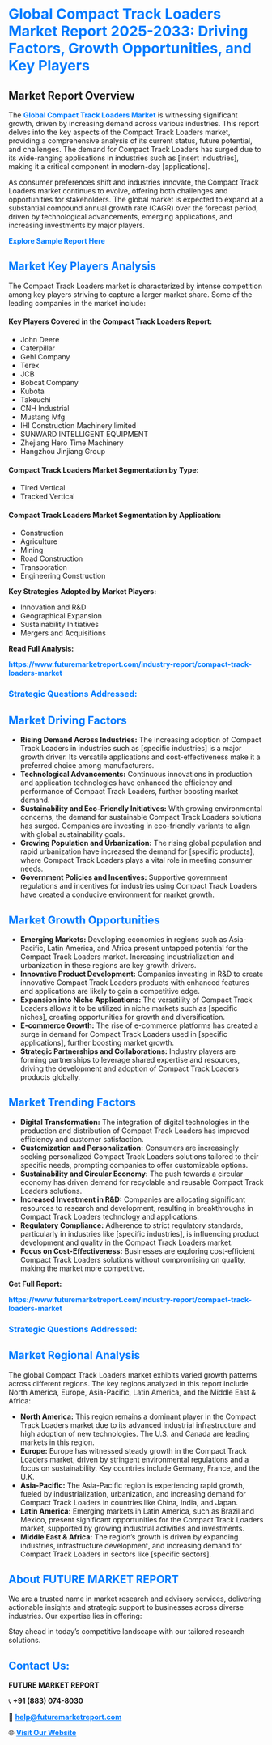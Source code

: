 <h1 style="color: #007BFF;">Global Compact Track Loaders Market Report 2025-2033: Driving Factors, Growth Opportunities, and Key Players</h1>

<section id="overview">
<h2>Market Report Overview</h2>
<p>The <a href="https://www.futuremarketreport.com/industry-report/compact-track-loaders-market" style="color: #007BFF; text-decoration: none;"><strong>Global Compact Track Loaders Market</strong></a> is witnessing significant growth, driven by increasing demand across various industries. This report delves into the key aspects of the Compact Track Loaders market, providing a comprehensive analysis of its current status, future potential, and challenges. The demand for Compact Track Loaders has surged due to its wide-ranging applications in industries such as [insert industries], making it a critical component in modern-day [applications].</p>
<p>As consumer preferences shift and industries innovate, the Compact Track Loaders market continues to evolve, offering both challenges and opportunities for stakeholders. The global market is expected to expand at a substantial compound annual growth rate (CAGR) over the forecast period, driven by technological advancements, emerging applications, and increasing investments by major players.</p>
</section>

<section id="overview">
<p><a href="https://www.futuremarketreport.com/request-sample/reportId=88886" style="color: #007BFF; text-decoration: none;"><strong>Explore Sample Report Here</strong></a></p>
</section>

<section id="key-players">
<h2 style="color: #007BFF;">Market Key Players Analysis</h2>
<p>The Compact Track Loaders market is characterized by intense competition among key players striving to capture a larger market share. Some of the leading companies in the market include:</p>
<h4>Key Players Covered in the Compact Track Loaders Report:</h4>
<ul><li>John Deere</li><li>Caterpillar</li><li>Gehl Company</li><li>Terex</li><li>JCB</li><li>Bobcat Company</li><li>Kubota</li><li>Takeuchi</li><li>CNH Industrial</li><li>Mustang Mfg</li><li>IHI Construction Machinery limited</li><li>SUNWARD INTELLIGENT EQUIPMENT</li><li>Zhejiang Hero Time Machinery</li><li>Hangzhou Jinjiang Group</li></ul>
<h4>Compact Track Loaders Market Segmentation by Type:</h4>
<ul><li>Tired Vertical</li><li>Tracked Vertical</li></ul>

<h4>Compact Track Loaders Market Segmentation by Application:</h4>
<ul><li>Construction</li><li>Agriculture</li><li>Mining</li><li>Road Construction</li><li>Transporation</li><li>Engineering Construction</li></ul>
<p><strong>Key Strategies Adopted by Market Players:</strong></p>
<ul>
<li>Innovation and R&D</li>
<li>Geographical Expansion</li>
<li>Sustainability Initiatives</li>
<li>Mergers and Acquisitions</li>
</ul>
</section>

<section>
<p><strong>Read Full Analysis: </strong></p><a href="https://www.futuremarketreport.com/industry-report/compact-track-loaders-market" style="color: #007BFF; text-decoration: none;"><strong>https://www.futuremarketreport.com/industry-report/compact-track-loaders-market</strong></a>
<h3 style="color: #007BFF;">Strategic Questions Addressed:</h3>
</section>

<section id="driving-factors">
<h2 style="color: #007BFF;">Market Driving Factors</h2>
<ul>
<li><strong>Rising Demand Across Industries:</strong> The increasing adoption of Compact Track Loaders in industries such as [specific industries] is a major growth driver. Its versatile applications and cost-effectiveness make it a preferred choice among manufacturers.</li>
<li><strong>Technological Advancements:</strong> Continuous innovations in production and application technologies have enhanced the efficiency and performance of Compact Track Loaders, further boosting market demand.</li>
<li><strong>Sustainability and Eco-Friendly Initiatives:</strong> With growing environmental concerns, the demand for sustainable Compact Track Loaders solutions has surged. Companies are investing in eco-friendly variants to align with global sustainability goals.</li>
<li><strong>Growing Population and Urbanization:</strong> The rising global population and rapid urbanization have increased the demand for [specific products], where Compact Track Loaders plays a vital role in meeting consumer needs.</li>
<li><strong>Government Policies and Incentives:</strong> Supportive government regulations and incentives for industries using Compact Track Loaders have created a conducive environment for market growth.</li>
</ul>
</section>

<section id="growth-opportunities">
<h2 style="color: #007BFF;">Market Growth Opportunities</h2>
<ul>
<li><strong>Emerging Markets:</strong> Developing economies in regions such as Asia-Pacific, Latin America, and Africa present untapped potential for the Compact Track Loaders market. Increasing industrialization and urbanization in these regions are key growth drivers.</li>
<li><strong>Innovative Product Development:</strong> Companies investing in R&D to create innovative Compact Track Loaders products with enhanced features and applications are likely to gain a competitive edge.</li>
<li><strong>Expansion into Niche Applications:</strong> The versatility of Compact Track Loaders allows it to be utilized in niche markets such as [specific niches], creating opportunities for growth and diversification.</li>
<li><strong>E-commerce Growth:</strong> The rise of e-commerce platforms has created a surge in demand for Compact Track Loaders used in [specific applications], further boosting market growth.</li>
<li><strong>Strategic Partnerships and Collaborations:</strong> Industry players are forming partnerships to leverage shared expertise and resources, driving the development and adoption of Compact Track Loaders products globally.</li>
</ul>
</section>

<section id="trending-factors">
<h2 style="color: #007BFF;">Market Trending Factors</h2>
<ul>
<li><strong>Digital Transformation:</strong> The integration of digital technologies in the production and distribution of Compact Track Loaders has improved efficiency and customer satisfaction.</li>
<li><strong>Customization and Personalization:</strong> Consumers are increasingly seeking personalized Compact Track Loaders solutions tailored to their specific needs, prompting companies to offer customizable options.</li>
<li><strong>Sustainability and Circular Economy:</strong> The push towards a circular economy has driven demand for recyclable and reusable Compact Track Loaders solutions.</li>
<li><strong>Increased Investment in R&D:</strong> Companies are allocating significant resources to research and development, resulting in breakthroughs in Compact Track Loaders technology and applications.</li>
<li><strong>Regulatory Compliance:</strong> Adherence to strict regulatory standards, particularly in industries like [specific industries], is influencing product development and quality in the Compact Track Loaders market.</li>
<li><strong>Focus on Cost-Effectiveness:</strong> Businesses are exploring cost-efficient Compact Track Loaders solutions without compromising on quality, making the market more competitive.</li>
</ul>
</section>

<section>
<p><strong>Get Full Report: </strong></p><a href="https://www.futuremarketreport.com/industry-report/compact-track-loaders-market" style="color: #007BFF; text-decoration: none;"><strong>https://www.futuremarketreport.com/industry-report/compact-track-loaders-market</strong></a>
<h3 style="color: #007BFF;">Strategic Questions Addressed:</h3>
</section>


<section id="regional-analysis">
<h2 style="color: #007BFF;">Market Regional Analysis</h2>
<p>The global Compact Track Loaders market exhibits varied growth patterns across different regions. The key regions analyzed in this report include North America, Europe, Asia-Pacific, Latin America, and the Middle East & Africa:</p>
<ul>
<li><strong>North America:</strong> This region remains a dominant player in the Compact Track Loaders market due to its advanced industrial infrastructure and high adoption of new technologies. The U.S. and Canada are leading markets in this region.</li>
<li><strong>Europe:</strong> Europe has witnessed steady growth in the Compact Track Loaders market, driven by stringent environmental regulations and a focus on sustainability. Key countries include Germany, France, and the U.K.</li>
<li><strong>Asia-Pacific:</strong> The Asia-Pacific region is experiencing rapid growth, fueled by industrialization, urbanization, and increasing demand for Compact Track Loaders in countries like China, India, and Japan.</li>
<li><strong>Latin America:</strong> Emerging markets in Latin America, such as Brazil and Mexico, present significant opportunities for the Compact Track Loaders market, supported by growing industrial activities and investments.</li>
<li><strong>Middle East & Africa:</strong> The region’s growth is driven by expanding industries, infrastructure development, and increasing demand for Compact Track Loaders in sectors like [specific sectors].</li>
</ul>
</section>

<footer>
<h2 style="color: #007BFF;">About FUTURE MARKET REPORT</h2>
<p>We are a trusted name in market research and advisory services, delivering actionable insights and strategic support to businesses across diverse industries. Our expertise lies in offering:</p>

<p>Stay ahead in today’s competitive landscape with our tailored research solutions.</p>

<h2 style="color: #007BFF;">Contact Us:</h2>
<p><strong>FUTURE MARKET REPORT</strong></p>
<p>📞 <strong>+91 (883) 074-8030</strong></p>
<p>📧 <strong><a href="mailto:help@futuremarketreport.com" style="color: #007BFF;">help@futuremarketreport.com</a></strong></p>
<p>🌐 <strong><a href="https://www.futuremarketreport.com/" style="color: #007BFF;">Visit Our Website</a></strong></p>
</footer>